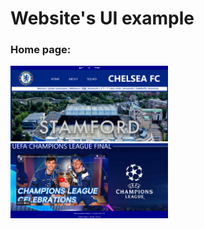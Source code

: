 # Website's UI example
<h3>Home page:</h3>
<img src="./Pics/UI ex/home1.png" width=50%>
<!-- <img src="./Pics/UI ex/home2.png" width=50%> -->
<img src="./Pics/UI ex/home3.png" width=50%> 

